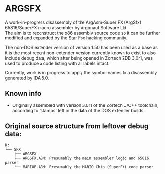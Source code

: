 # ARGSFX
A work-in-progress disassembly of the ArgAsm-Super FX (ArgSfx) 65816/SuperFX macro assembler by Argonaut Software Ltd.  
The aim is to reconstruct the x86 assembly source code so it can be further modified and expanded by the Star Fox hacking community.  

The non-DOS extender version of version 1.50 has been used as a base as it is the most recent non-extender version currently known to exist to also include debug data, which after being opened in Zortech ZDB 3.0r1, was used to produce a code listing with all labels intact.  

Currently, work is in progress to apply the symbol names to a disassembly generated by IDA 5.0.  

## Known info
- Originally assembled with version 3.0r1 of the Zortech C/C++ toolchain, according to 'stamps' left in the data of the DOS extender builds.  

## Original source structure from leftover debug data:
```
D:
└── SFX
    ├── ARGSFX
    ├── ARGSFX.ASM: Presumably the main assembler logic and 65816 parser
    └── MARIOP.ASM: Presumably the MARIO Chip (SuperFX) code parser
```